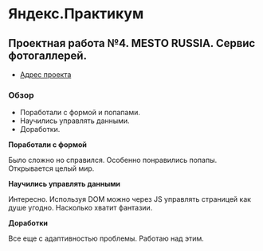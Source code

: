 # Яндекс.Практикум
## Проектная работа №4. MESTO RUSSIA. Сервис фотогаллерей.

* [Адрес проекта](https://maximimaximimaxim.github.io/russian-travel/index.html)

### Обзор
* Поработали с формой и попапами.
* Научились управлять данными.
* Доработки.

**Поработали с формой**

Было сложно но справился. Особенно понравились попапы. Открывается целый мир.


**Научились управлять данными**

Интересно. Используя DOM можно через JS управлять страницей как душе угодно. Насколько хватит фантазии.

**Доработки**

Все еще с адаптивностью проблемы. Работаю над этим.
